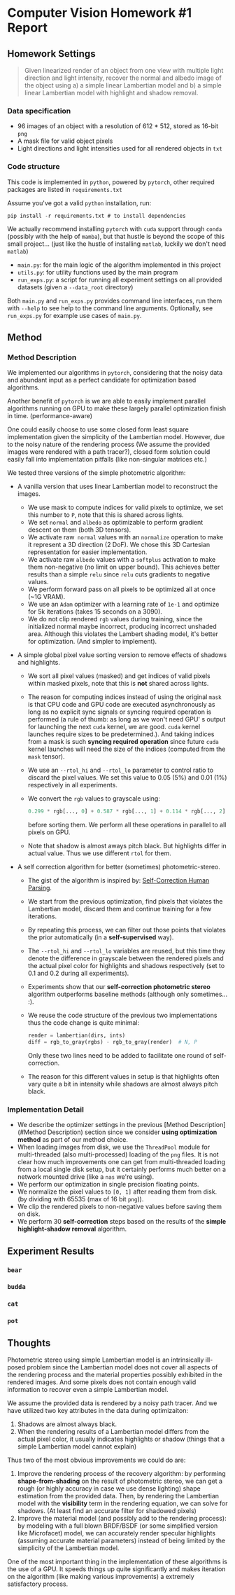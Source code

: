 # Computer Vision Homework #1 Report

## Homework Settings

> Given linearized render of an object from one view with multiple light direction and light intensity, recover the normal and albedo image of the object using a) a simple linear Lambertian model and b) a simple linear Lambertian model with highlight and shadow removal.

### Data specification

- 96 images of an object with a resolution of 612 * 512, stored as 16-bit `png`
- A mask file for valid object pixels
- Light directions and light intensities used for all rendered objects in `txt`

### Code structure

This code is implemented in `python`, powered by `pytorch`, other required packages are listed in `requirements.txt`

Assume you've got a valid `python` installation, run:

```shell
pip install -r requirements.txt # to install dependencies
```

We actually recommend installing `pytorch` with `cuda` support through `conda` (possibly with the help of `mamba`), but that hustle is beyond the scope of this small project... (just like the hustle of installing `matlab`, luckily we don't need `matlab`)

- `main.py`: for the main logic of the algorithm implemented in this project
- `utils.py`: for utility functions used by the main program
- `run_exps.py`: a script for running all experiment settings on all provided datasets (given a `--data_root` directory)

Both `main.py` and `run_exps.py` provides command line interfaces, run them with `--help` to see help to the command line arguments. Optionally, see `run_exps.py` for example use cases of `main.py`.

## Method

### Method Description

We implemented our algorithms in `pytorch`, considering that the noisy data and abundant input as a perfect candidate for optimization based algorithms. 

Another benefit of `pytorch` is we are able to easily implement parallel algorithms running on GPU to make these largely parallel optimization finish in time. (performance-aware)

One could easily choose to use some closed form least square implementation given the simplicity of the Lambertian model. However, due to the noisy nature of the rendering process (We assume the provided images were rendered with a path tracer?), closed form solution could easily fall into implementation pitfalls (like non-singular matrices etc.)

We tested three versions of the simple photometric algorithm:

- A vanilla version that uses linear Lambertian model to reconstruct the images.

  - We use mask to compute indices for valid pixels to optimize, we set this number to `P`, note that this is shared across lights.
  - We set `normal` and `albedo` as optimizable to perform gradient descent on them (both 3D tensors).
  - We activate raw` normal` values with an `normalize` operation to make it represent a 3D direction (2 DoF). We chose this 3D Cartesian representation for easier implementation. 
  - We activate raw `albedo` values with a `softplus` activation to make them non-negative (no limit on upper bound). This achieves better results than a simple `relu` since `relu` cuts gradients to negative values.
  - We perform forward pass on all pixels to be optimized all at once (~1G VRAM).
  - We use an `Adam` optimizer with a learning rate of `1e-1` and optimize for 5k iterations (takes 15 seconds on a 3090).
  - We do not clip rendered `rgb` values during training, since the initialized normal maybe incorrect, producing incorrect unshaded area. Although this violates the Lambert shading model, it's better for optimization. (And simpler to implement).

- A simple global pixel value sorting version to remove effects of shadows and highlights.

  - We sort all pixel values (masked) and get indices of valid pixels within masked pixels, note that this is **not** shared across lights. 

  - The reason for computing indices instead of using the original `mask` is that CPU code and GPU code are executed asynchronously as long as no explicit sync signals or syncing required operation is performed (a rule of thumb: as long as we won't need GPU' s output for launching the next `cuda` kernel, we are good. `cuda` kernel launches require sizes to be predetermined.). And taking indices from a mask is such **syncing required operation** since future `cuda` kernel launches will need the size of the indices (computed from the `mask` tensor).

  - We use an `--rtol_hi` and `--rtol_lo` parameter to control ratio to discard the pixel values. We set this value to 0.05 (5%) and 0.01 (1%) respectively in all experiments. 

  - We convert the `rgb` values to grayscale using:

    ```python
    0.299 * rgb[..., 0] + 0.587 * rgb[..., 1] + 0.114 * rgb[..., 2]
    ```

     before sorting them. We perform all these operations in parallel to all pixels on GPU.

  - Note that shadow is almost aways pitch black. But highlights differ in actual value. Thus we use different `rtol` for them.

- A self correction algorithm for better (sometimes) photometric-stereo.

  - The gist of the algorithm is inspired by: [Self-Correction Human Parsing](https://arxiv.org/abs/1910.09777). 

  - We start from the previous optimization, find pixels that violates the Lambertian model, discard them and continue training for a few iterations. 

  - By repeating this process, we can filter out those points that violates the prior automatically (in a **self-supervised** way).

  - The `--rtol_hi` and `--rtol_lo` variables are reused, but this time they denote the difference in grayscale between the rendered pixels and the actual pixel color for highlights and shadows respectively (set to 0.1 and 0.2 during all experiments).

  - Experiments show that our **self-correction photometric stereo** algorithm outperforms baseline methods (although only sometimes... :).

  - We reuse the code structure of the previous two implementations thus the code change is quite minimal:

    ```python
    render = lambertian(dirs, ints)
    diff = rgb_to_gray(rgbs) - rgb_to_gray(render)  # N, P
    ```

    Only these two lines need to be added to facilitate one round of self-correction.

  - The reason for this different values in setup is that highlights often vary quite a bit in intensity while shadows are almost always pitch black.

### Implementation Detail

- We describe the optimizer settings in the previous [Method Description](#Method Description) section since we consider **using optimization method** as part of our method choice. 
- When loading images from disk, we use the `ThreadPool` module for multi-threaded (also multi-processed) loading of the `png` files. It is not clear how much improvements one can get from multi-threaded loading from a local single disk setup, but it certainly performs much better on a network mounted drive (like a `nas` we're using). 
- We perform our optimization in single precision floating points.
- We normalize the pixel values to `[0, 1]` after reading them from disk. (by dividing with 65535 (max of 16 bit `png`)).
- We clip the rendered pixels to non-negative values before saving them on disk.
- We perform 30 **self-correction** steps based on the results of the **simple highlight-shadow removal** algorithm.

## Experiment Results

### `bear`

### `budda`

### `cat`

### `pot`

## Thoughts

Photometric stereo using simple Lambertian model is an intrinsically ill-posed problem since the Lambertian model does not cover all aspects of the rendering process and the material properties possibly exhibited in the rendered images. And some pixels does not contain enough valid information to recover even a simple Lambertian model.

We assume the provided data is rendered by a noisy path tracer. And we have utilized two key attributes in the data during optimizaiton:

1. Shadows are almost always black.
2. When the rendering results of a Lambertian model differs from the actual pixel color, it usually indicates highlights or shadow (things that a simple Lambertian model cannot explain)

Thus two of the most obvious improvements we could do are:

1. Improve the rendering process of the recovery algorithm: by performing **shape-from-shading** on the result of photometric stereo, we can get a rough (or highly accuracy in case we use dense lighting) shape estimation from the provided data. Then, by rendering the Lambertian model with the **visibility** term in the rendering equation, we can solve for shadows. (At least find an accurate filter for shadowed pixels)
2. Improve the material model (and possibly add to the rendering process): by modeling with a full blown BRDF/BSDF (or some simplified version like Microfacet) model, we can accurately render specular highlights (assuming accurate material parameters) instead of being limited by the simplicity of the Lambertian model.

One of the most important thing in the implementation of these algorithms is the use of a GPU. It speeds things up quite significantly and makes iteration on the algorithm (like making various improvements) a extremely satisfactory process.



